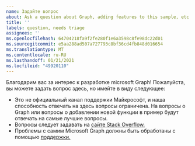```yaml
---
name: Задайте вопрос
about: Ask a question about Graph, adding features to this sample, etc.
title: ''
labels: question, needs triage
assignees: ''
ms.openlocfilehash: 64704218fa9f2fe280f1e6a3598c8fe98dc22d01
ms.sourcegitcommit: e5aa288ad507a727793c8bf36cd4fb848d016654
ms.translationtype: MT
ms.contentlocale: ru-RU
ms.lasthandoff: 01/21/2021
ms.locfileid: "49920110"
---
```

Благодарим вас за интерес к разработке microsoft Graph! Пожалуйста, вы можете задать вопрос здесь, но имейте в виду следующее:

- Это не официальный канал поддержки Майкрософт, и наша способность отвечать на здесь вопросы ограничена. На вопросы о Graph или вопросы о добавлении новой функции в пример будут отвечать на самые лучшие вопросы.
- Вопросы следует задавать на [сайте Stack Overflow.](https://stackoverflow.com/questions/tagged/microsoft-graph)
- Проблемы с самим Microsoft Graph должны быть обработаны с помощью [поддержки.](https://developer.microsoft.com/graph/support)
